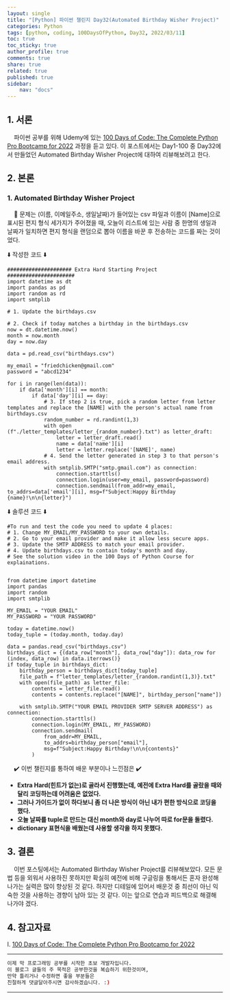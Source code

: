 ```yaml
---
layout: single
title: "[Python] 파이썬 챌린지 Day32(Automated Birthday Wisher Project)"
categories: Python
tags: [python, coding, 100DaysOfPython, Day32, 2022/03/11]
toc: true
toc_sticky: true
author_profile: true
comments: true
share: true
related: true
published: true
sidebar: 
    nav: "docs"
---
```


## 1. 서론  

&nbsp;&nbsp;&nbsp;&nbsp;파이썬 공부를 위해 Udemy에 있는 [100 Days of Code: The Complete Python Pro Bootcamp for 2022](https://www.udemy.com/course/100-days-of-code/) 과정을 듣고 있다. 이 포스트에서는 Day1-100 중 Day32에서 만들었던 Automated Birthday Wisher Project에 대하여 리뷰해보려고 한다.

## 2. 본론  

### 1. Automated Birthday Wisher Project  

&nbsp;&nbsp;&nbsp;&nbsp;🤔 문제는 (이름, 이메일주소, 생일날짜)가 들어있는 csv 파일과 이름이 [Name]으로 표시된 편지 형식 세가지가 주어졌을 때, 오늘이 리스트에 있는 사람 중 한명의 생일과 날짜가 일치하면 편지 형식을 랜덤으로 뽑아 이름을 바꾼 후 전송하는 코드를 짜는 것이었다.

⬇️ 작성한 코드 ⬇️

```
##################### Extra Hard Starting Project ######################
import datetime as dt
import pandas as pd
import random as rd
import smtplib

# 1. Update the birthdays.csv

# 2. Check if today matches a birthday in the birthdays.csv
now = dt.datetime.now()
month = now.month
day = now.day

data = pd.read_csv("birthdays.csv")

my_email = "friedchicken@gmail.com"
password = "abcd1234"

for i in range(len(data)):
    if data['month'][i] == month:
        if data['day'][i] == day:
            # 3. If step 2 is true, pick a random letter from letter templates and replace the [NAME] with the person's actual name from birthdays.csv
            random_number = rd.randint(1,3)
            with open (f"./letter_templates/letter_{random_number}.txt") as letter_draft:
                letter = letter_draft.read()
                name = data['name'][i]
                letter = letter.replace('[NAME]', name)
            # 4. Send the letter generated in step 3 to that person's email address.
            with smtplib.SMTP("smtp.gmail.com") as connection:
                connection.starttls()
                connection.login(user=my_email, password=password)
                connection.sendmail(from_addr=my_email, to_addrs=data['email'][i], msg=f"Subject:Happy Birthday {name}!\n\n{letter}")
```  

⬇️ 솔루션 코드 ⬇️

```
#To run and test the code you need to update 4 places:
# 1. Change MY_EMAIL/MY_PASSWORD to your own details.
# 2. Go to your email provider and make it allow less secure apps.
# 3. Update the SMTP ADDRESS to match your email provider.
# 4. Update birthdays.csv to contain today's month and day.
# See the solution video in the 100 Days of Python Course for explainations.


from datetime import datetime
import pandas
import random
import smtplib

MY_EMAIL = "YOUR EMAIL"
MY_PASSWORD = "YOUR PASSWORD"

today = datetime.now()
today_tuple = (today.month, today.day)

data = pandas.read_csv("birthdays.csv")
birthdays_dict = {(data_row["month"], data_row["day"]): data_row for (index, data_row) in data.iterrows()}
if today_tuple in birthdays_dict:
    birthday_person = birthdays_dict[today_tuple]
    file_path = f"letter_templates/letter_{random.randint(1,3)}.txt"
    with open(file_path) as letter_file:
        contents = letter_file.read()
        contents = contents.replace("[NAME]", birthday_person["name"])

    with smtplib.SMTP("YOUR EMAIL PROVIDER SMTP SERVER ADDRESS") as connection:
        connection.starttls()
        connection.login(MY_EMAIL, MY_PASSWORD)
        connection.sendmail(
            from_addr=MY_EMAIL,
            to_addrs=birthday_person["email"],
            msg=f"Subject:Happy Birthday!\n\n{contents}"
        )
```

&nbsp;&nbsp;&nbsp;&nbsp;✔️ 이번 챌린지를 통하여 배운 부분이나 느낀점은 ✔️
- <b>Extra Hard(힌트가 없는)로 골라서 진행했는데, 예전에 Extra Hard를 골랐을 때와 달리 코딩하는데 어려움은 없었다.</b>
- <b>그러나 가이드가 없이 하다보니 좀 더 나은 방식이 아닌 내가 편한 방식으로 코딩을 했다.</b>
- <b>오늘 날짜를 tuple로 만드는 대신 month와 day로 나누어 따로 for문을 돌렸다.</b>
- <b>dictionary 표현식을 배웠는데 사용할 생각을 하지 못했다.</b>
  
## 3. 결론  

&nbsp;&nbsp;&nbsp;&nbsp;이번 포스팅에서는 Automated Birthday Wisher Project를 리뷰해보았다. 모든 문법 등을 외워서 사용하진 못하지만 확실히 예전에 비해 구글링을 통해서든 혼자 완성해 나가는 실력은 많이 향상된 것 같다. 하지만 디테일에 있어서 배운것 중 최선이 아닌 익숙한 것을 사용하는 경향이 남아 있는 것 같다. 이는 앞으로 연습과 피드백으로 해결해 나가야 겠다.

## 4. 참고자료  

Ⅰ. [100 Days of Code: The Complete Python Pro Bootcamp for 2022](https://www.udemy.com/course/100-days-of-code/)

---

```bash
이제 막 프로그래밍 공부를 시작한 초보 개발자입니다.
이 블로그 글들의 주 목적은 공부한것을 복습하기 위한것이며, 
만약 틀리거나 수정하면 좋을 부분들은
친절하게 댓글달아주시면 감사하겠습니다. :)
```

---